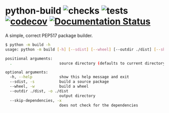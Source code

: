 # python-build ![checks](https://github.com/FFY00/python-build/workflows/checks/badge.svg) ![tests](https://github.com/FFY00/python-build/workflows/tests/badge.svg) [![codecov](https://codecov.io/gh/FFY00/python-build/branch/master/graph/badge.svg)](https://codecov.io/gh/FFY00/python-build) [![Documentation Status](https://readthedocs.org/projects/python-build/badge/?version=latest)](https://python-build.readthedocs.io/en/latest/?badge=latest)

A simple, correct PEP517 package builder.

```sh
$ python -m build -h
usage: python -m build [-h] [--sdist] [--wheel] [--outdir ./dist] [--skip-dependencies] [.]

positional arguments:
  .                     source directory (defaults to current directory)

optional arguments:
  -h, --help            show this help message and exit
  --sdist, -s           build a source package
  --wheel, -w           build a wheel
  --outdir ./dist, -o ./dist
                        output directory
  --skip-dependencies, -x
                        does not check for the dependencies
```
